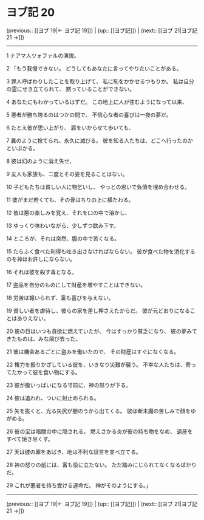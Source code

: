 # ヨブ記 20

(previous:: [[ヨブ 19|← ヨブ記 19]]) | (up:: [[ヨブ記]]) | (next:: [[ヨブ 21|ヨブ記 21 →]])

***


1 ナアマ人ツォファルの演説。 

2 「もう我慢できない。 どうしてもあなたに言ってやりたいことがある。 

3 罪人呼ばわりしたことを取り上げて、 私に恥をかかせるつもりか。 私は自分の霊にせき立てられて、 黙っていることができない。 

4 あなたにもわかっているはずだ。 この地上に人が住むようになって以来、 

5 悪者が勝ち誇るのはつかの間で、 不信心な者の喜びは一夜の夢だ。 

6 たとえ彼が思い上がり、 肩をいからせて歩いても、 

7 糞のように捨てられ、永久に滅びる。 彼を知る人たちは、どこへ行ったのかといぶかる。 

8 彼は幻のように消え失せ、 

9 友人も家族も、二度とその姿を見ることはない。 

10 子どもたちは貧しい人に物乞いし、 やっとの思いで負債を埋め合わせる。 

11 彼がまだ若くても、その骨はちりの上に横たわる。 

12 彼は悪の楽しみを覚え、それを口の中で溶かし、 

13 ゆっくり味わいながら、少しずつ飲み下す。 

14 ところが、それは突然、腹の中で苦くなる。 

15 たらふく食べた利得も吐き出さなければならない。 彼が食べた物を消化するのを神はお許しにならない。 

16 それは彼を殺す毒となる。 

17 盗品を自分のものにして財産を増やすことはできない。 

18 労苦は報いられず、富も喜びを与えない。 

19 貧しい者を虐待し、彼らの家を差し押さえたからだ。 彼が元どおりになることはありえない。 

20 彼の目はいつも貪欲に燃えていたが、 今はすっかり貧乏になり、 彼の夢みてきたものは、みな飛び去った。 

21 彼は機会あるごとに盗みを働いたので、 その財産はすぐになくなる。 

22 権力を振りかざしている彼を、いきなり災難が襲う。 不幸な人たちは、寄ってたかって彼を食い物にする。 

23 彼が腹いっぱいになる寸前に、神の怒りが下る。 

24 彼は追われ、ついに射止められる。 

25 矢を抜くと、光る矢尻が胆のうから出てくる。 彼は断末魔の苦しみで顔をゆがめる。 

26 彼の宝は暗闇の中に隠される。 燃えさかる炎が彼の持ち物をなめ、 遺産をすべて焼き尽くす。 

27 天は彼の罪をあばき、地は不利な証言を並べ立てる。 

28 神の怒りの前には、富も役に立たない。 ただ踏みにじられてなくなるばかりだ。 

29 これが悪者を待ち受ける運命だ。 神がそのようにする。」

***

(previous:: [[ヨブ 19|← ヨブ記 19]]) | (up:: [[ヨブ記]]) | (next:: [[ヨブ 21|ヨブ記 21 →]])
